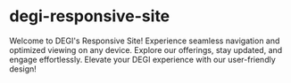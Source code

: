 # degi-responsive-site
Welcome to DEGI's Responsive Site! Experience seamless navigation and optimized viewing on any device. Explore our offerings, stay updated, and engage effortlessly. Elevate your DEGI experience with our user-friendly design!

